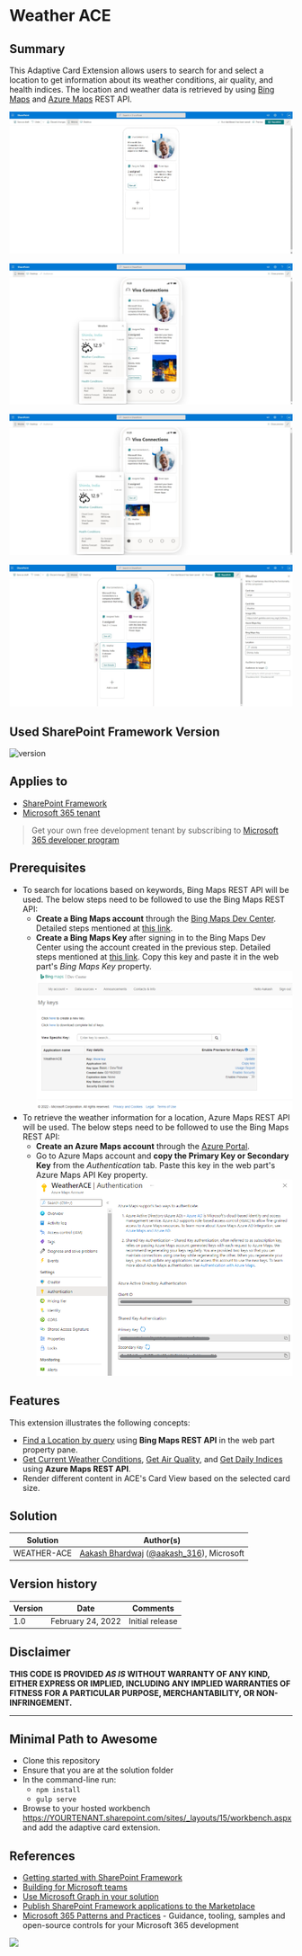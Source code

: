 # Weather ACE

## Summary

This Adaptive Card Extension allows users to search for and select a location to get information about its weather conditions, air quality, and health indices. The location and weather data is retrieved by using [Bing Maps](https://docs.microsoft.com/en-us/bingmaps/rest-services/?toc=https%3A%2F%2Fdocs.microsoft.com%2Fen-us%2Fbingmaps%2Frest-services%2Ftoc.json&bc=https%3A%2F%2Fdocs.microsoft.com%2Fen-us%2FBingMaps%2Fbreadcrumb%2Ftoc.json) and [Azure Maps](https://docs.microsoft.com/en-us/azure/azure-maps/about-azure-maps) REST API.

![weather-ace](assets/WeatherAce.gif)

![weather-ace-large](assets/WeatherAceLarge.jpeg)

![weather-ace-medium](assets/WeatherAceMedium.jpeg)

![weather-ace-properties](assets/WeatherAceProperties.jpeg)

## Used SharePoint Framework Version

![version](https://img.shields.io/badge/version-1.13-green.svg)

## Applies to

- [SharePoint Framework](https://aka.ms/spfx)
- [Microsoft 365 tenant](https://docs.microsoft.com/en-us/sharepoint/dev/spfx/set-up-your-developer-tenant)

> Get your own free development tenant by subscribing to [Microsoft 365 developer program](http://aka.ms/o365devprogram)

## Prerequisites

- To search for locations based on keywords, Bing Maps REST API will be used. The below steps need to be followed to use the Bing Maps REST API:
  - **Create a Bing Maps account** through the [Bing Maps Dev Center](https://www.bingmapsportal.com/). Detailed steps mentioned at [this link](https://docs.microsoft.com/en-us/bingmaps/getting-started/bing-maps-dev-center-help/creating-a-bing-maps-account).
  - **Create a Bing Maps Key** after signing in to the Bing Maps Dev Center using the account created in the previous step. Detailed steps mentioned at [this link](https://docs.microsoft.com/en-us/bingmaps/getting-started/bing-maps-dev-center-help/getting-a-bing-maps-key). Copy this key and paste it in the web part's _Bing Maps Key_ property.
  ![Bing Maps Key](./assets/BingMapsKey.png)
- To retrieve the weather information for a location, Azure Maps REST API will be used. The below steps need to be followed to use the Bing Maps REST API:
  - **Create an Azure Maps account** through the [Azure Portal](https://portal.azure.com/).
  - Go to Azure Maps account and **copy the Primary Key or Secondary Key** from the _Authentication_ tab. Paste this key in the web part's Azure Maps API Key property.
  ![Azure Maps Key](./assets/AzureMapsKey.png)

## Features

This extension illustrates the following concepts:

- [Find a Location by query](https://docs.microsoft.com/en-us/bingmaps/rest-services/locations/find-a-location-by-query) using **Bing Maps REST API** in the web part property pane.
- [Get Current Weather Conditions](https://docs.microsoft.com/en-us/rest/api/maps/weather/get-current-conditions), [Get Air Quality](https://docs.microsoft.com/en-us/rest/api/maps/weather/get-current-air-quality), and [Get Daily Indices](https://docs.microsoft.com/en-us/rest/api/maps/weather/get-daily-indices) using **Azure Maps REST API**.
- Render different content in ACE's Card View based on the selected card size.

## Solution

Solution|Author(s)
--------|---------
WEATHER-ACE | [Aakash Bhardwaj](https://github.com/aakashbhardwaj619) ([@aakash_316](https://twitter.com/aakash_316)), Microsoft

## Version history

Version|Date|Comments
-------|----|--------
1.0|February 24, 2022|Initial release

## Disclaimer

**THIS CODE IS PROVIDED _AS IS_ WITHOUT WARRANTY OF ANY KIND, EITHER EXPRESS OR IMPLIED, INCLUDING ANY IMPLIED WARRANTIES OF FITNESS FOR A PARTICULAR PURPOSE, MERCHANTABILITY, OR NON-INFRINGEMENT.**

---

## Minimal Path to Awesome

- Clone this repository
- Ensure that you are at the solution folder
- In the command-line run:
  - `npm install`
  - `gulp serve`
- Browse to your hosted workbench <https://YOURTENANT.sharepoint.com/sites/_layouts/15/workbench.aspx> and add the adaptive card extension.

## References

- [Getting started with SharePoint Framework](https://docs.microsoft.com/en-us/sharepoint/dev/spfx/set-up-your-developer-tenant)
- [Building for Microsoft teams](https://docs.microsoft.com/en-us/sharepoint/dev/spfx/build-for-teams-overview)
- [Use Microsoft Graph in your solution](https://docs.microsoft.com/en-us/sharepoint/dev/spfx/web-parts/get-started/using-microsoft-graph-apis)
- [Publish SharePoint Framework applications to the Marketplace](https://docs.microsoft.com/en-us/sharepoint/dev/spfx/publish-to-marketplace-overview)
- [Microsoft 365 Patterns and Practices](https://aka.ms/m365pnp) - Guidance, tooling, samples and open-source controls for your Microsoft 365 development

<img src="https://pnptelemetry.azurewebsites.net/sp-dev-fx-aces/samples/ImageCard-Weather" />
